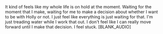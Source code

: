 ﻿It kind of feels like my whole life is on hold at the moment.
Waiting for the moment that I make, waiting for me to make a decision about whether I
want to be with Holly or not.
I just feel like everything is just waiting for that.
I'm just treading water while I work that out.
I don't feel like I can really move forward until I make that decision.
I feel stuck.
[BLANK_AUDIO]

